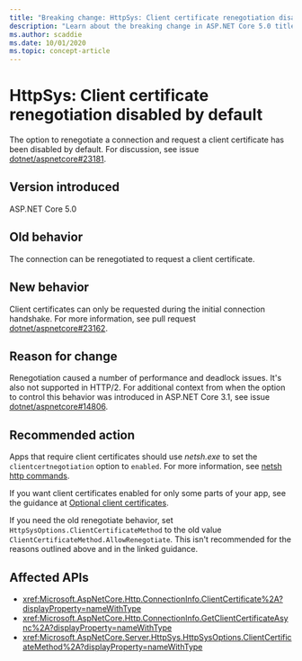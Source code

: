 ```yaml
---
title: "Breaking change: HttpSys: Client certificate renegotiation disabled by default"
description: "Learn about the breaking change in ASP.NET Core 5.0 titled HttpSys: Client certificate renegotiation disabled by default"
ms.author: scaddie
ms.date: 10/01/2020
ms.topic: concept-article
---
```

# HttpSys: Client certificate renegotiation disabled by default

The option to renegotiate a connection and request a client certificate has been disabled by default. For discussion, see issue [dotnet/aspnetcore#23181](https://github.com/dotnet/aspnetcore/issues/23181).

## Version introduced

ASP.NET Core 5.0

## Old behavior

The connection can be renegotiated to request a client certificate.

## New behavior

Client certificates can only be requested during the initial connection handshake. For more information, see pull request [dotnet/aspnetcore#23162](https://github.com/dotnet/aspnetcore/pull/23162).

## Reason for change

Renegotiation caused a number of performance and deadlock issues. It's also not supported in HTTP/2. For additional context from when the option to control this behavior was introduced in ASP.NET Core 3.1, see issue [dotnet/aspnetcore#14806](https://github.com/dotnet/aspnetcore/issues/14806).

## Recommended action

Apps that require client certificates should use *netsh.exe* to set the `clientcertnegotiation` option to `enabled`. For more information, see [netsh http commands](/windows-server/networking/technologies/netsh/netsh-http).

If you want client certificates enabled for only some parts of your app, see the guidance at [Optional client certificates](/aspnet/core/security/authentication/certauth?view=aspnetcore-3.1#optional-client-certificates&preserve-view=false).

If you need the old renegotiate behavior, set `HttpSysOptions.ClientCertificateMethod` to the old value `ClientCertificateMethod.AllowRenegotiate`. This isn't recommended for the reasons outlined above and in the linked guidance.

## Affected APIs

- <xref:Microsoft.AspNetCore.Http.ConnectionInfo.ClientCertificate%2A?displayProperty=nameWithType>
- <xref:Microsoft.AspNetCore.Http.ConnectionInfo.GetClientCertificateAsync%2A?displayProperty=nameWithType>
- <xref:Microsoft.AspNetCore.Server.HttpSys.HttpSysOptions.ClientCertificateMethod%2A?displayProperty=nameWithType>

<!--

### Category

ASP.NET Core

### Affected APIs

- `Overload:Microsoft.AspNetCore.Http.ConnectionInfo.ClientCertificate`
- `Overload:Microsoft.AspNetCore.Http.ConnectionInfo.GetClientCertificateAsync`
- `Overload:Microsoft.AspNetCore.Server.HttpSys.HttpSysOptions.ClientCertificateMethod`

-->

